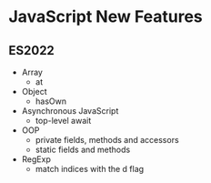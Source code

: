 # JavaScript New Features

## ES2022

- Array
  - at
- Object
  - hasOwn
- Asynchronous JavaScript
  - top-level await
- OOP
  - private fields, methods and accessors
  - static fields and methods
- RegExp
  - match indices with the d flag